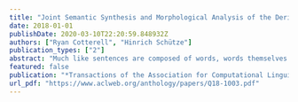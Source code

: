 ```yaml
---
title: "Joint Semantic Synthesis and Morphological Analysis of the Derived Word"
date: 2018-01-01
publishDate: 2020-03-10T22:20:59.848932Z
authors: ["Ryan Cotterell", "Hinrich Schütze"]
publication_types: ["2"]
abstract: "Much like sentences are composed of words, words themselves are composed of smaller units. For example, the English word questionably can be analyzed as question+able+ly. However, this structural decomposition of the word does not directly give us a semantic representation of the word′s meaning. Since morphology obeys the principle of compositionality, the semantics of the word can be systematically derived from the meaning of its parts. In this work, we propose a novel probabilistic model of word formation that captures both the analysis of a word w into its constituent segments and the synthesis of the meaning of w from the meanings of those segments. Our model jointly learns to segment words into morphemes and compose distributional semantic vectors of those morphemes. We experiment with the model on English CELEX data and German DErivBase (Zeller et al., 2013) data. We show that jointly modeling semantics increases both segmentation accuracy and morpheme F1 by between 3% and 5%. Additionally, we investigate different models of vector composition, showing that recurrent neural networks yield an improvement over simple additive models. Finally, we study the degree to which the representations correspond to a linguist′s notion of morphological productivity."
featured: false
publication: "*Transactions of the Association for Computational Linguistics*"
url_pdf: "https://www.aclweb.org/anthology/papers/Q18-1003.pdf"
---
```


